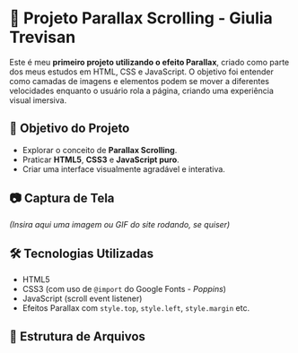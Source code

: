 # 🌙 Projeto Parallax Scrolling - Giulia Trevisan

Este é meu **primeiro projeto utilizando o efeito Parallax**, criado como parte dos meus estudos em HTML, CSS e JavaScript. O objetivo foi entender como camadas de imagens e elementos podem se mover a diferentes velocidades enquanto o usuário rola a página, criando uma experiência visual imersiva.

## 🎯 Objetivo do Projeto

- Explorar o conceito de **Parallax Scrolling**.
- Praticar **HTML5**, **CSS3** e **JavaScript puro**.
- Criar uma interface visualmente agradável e interativa.

## 📷 Captura de Tela

*(Insira aqui uma imagem ou GIF do site rodando, se quiser)*

## 🛠️ Tecnologias Utilizadas

- HTML5
- CSS3 (com uso de `@import` do Google Fonts - *Poppins*)
- JavaScript (scroll event listener)
- Efeitos Parallax com `style.top`, `style.left`, `style.margin` etc.

## 📁 Estrutura de Arquivos

